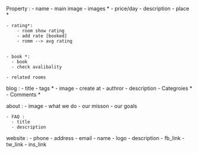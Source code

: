 Property :
    - name
    - main image 
    - images *
    - price/day 
    - description 
    - place *

    - rating*:
        - room show rating 
        - add rate [booked]
        - romm --> avg rating 


    - book *:
      - book
      - check avalibality  
    
    - related rooms
  



blog :
    - title 
    - tags * 
    - image
    - create at 
    - authror 
    - description 
    - Categroies *
    - Comments *




about : 
    - image
    - what we do 
    - our misson 
    - our goals 


    - FAQ :
      - title 
      - description 




website :
    - phone 
    - address 
    - email 
    - name 
    - logo 
    - description 
    - fb_link 
    - tw_link 
    - ins_link